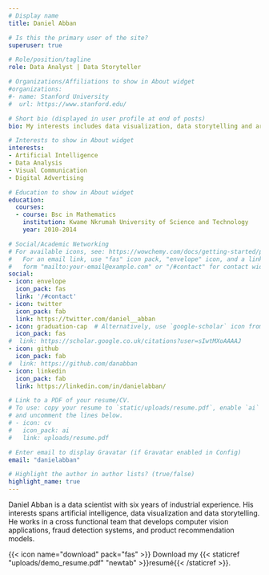 ```yaml
---
# Display name
title: Daniel Abban

# Is this the primary user of the site?
superuser: true

# Role/position/tagline
role: Data Analyst | Data Storyteller

# Organizations/Affiliations to show in About widget
#organizations:
#- name: Stanford University
#  url: https://www.stanford.edu/

# Short bio (displayed in user profile at end of posts)
bio: My interests includes data visualization, data storytelling and artificial intelligence.

# Interests to show in About widget
interests:
- Artificial Intelligence
- Data Analysis
- Visual Communication
- Digital Advertising

# Education to show in About widget
education:
  courses:
  - course: Bsc in Mathematics
    institution: Kwame Nkrumah University of Science and Technology
    year: 2010-2014

# Social/Academic Networking
# For available icons, see: https://wowchemy.com/docs/getting-started/page-builder/#icons
#   For an email link, use "fas" icon pack, "envelope" icon, and a link in the
#   form "mailto:your-email@example.com" or "/#contact" for contact widget.
social:
- icon: envelope
  icon_pack: fas
  link: '/#contact'
- icon: twitter
  icon_pack: fab
  link: https://twitter.com/daniel__abban
- icon: graduation-cap  # Alternatively, use `google-scholar` icon from `ai` icon pack
  icon_pack: fas
#  link: https://scholar.google.co.uk/citations?user=sIwtMXoAAAAJ
- icon: github
  icon_pack: fab
#  link: https://github.com/danabban
- icon: linkedin
  icon_pack: fab
  link: https://linkedin.com/in/danielabban/

# Link to a PDF of your resume/CV.
# To use: copy your resume to `static/uploads/resume.pdf`, enable `ai` icons in `params.toml`, 
# and uncomment the lines below.
# - icon: cv
#   icon_pack: ai
#   link: uploads/resume.pdf

# Enter email to display Gravatar (if Gravatar enabled in Config)
email: "danielabban"

# Highlight the author in author lists? (true/false)
highlight_name: true
---
```


Daniel Abban is a data scientist with six years of industrial experience. His interests spans artificial intelligence, data visualization and data storytelling. He works in a cross functional team that develops computer vision applications, fraud detection systems, and product recommendation models.


{{< icon name="download" pack="fas" >}} Download my {{< staticref "uploads/demo_resume.pdf" "newtab" >}}resumé{{< /staticref >}}.
